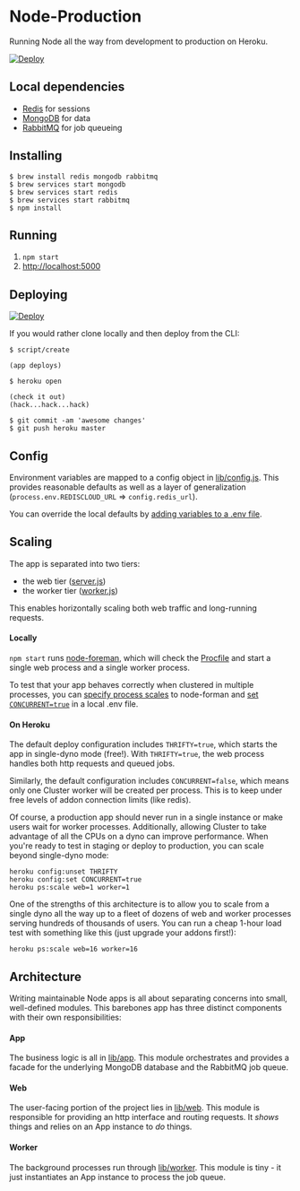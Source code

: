 # Node-Production

Running Node all the way from development to production on Heroku.

[![Deploy](https://www.herokucdn.com/deploy/button.png)](https://heroku.com/deploy?template=https://github.com/hunterloftis/node-production)

## Local dependencies

- [Redis](http://redis.io/) for sessions
- [MongoDB](http://www.mongodb.org/) for data
- [RabbitMQ](http://www.rabbitmq.com/) for job queueing

## Installing

```
$ brew install redis mongodb rabbitmq
$ brew services start mongodb
$ brew services start redis
$ brew services start rabbitmq
$ npm install
```

## Running

1. `npm start`
2. [http://localhost:5000](http://localhost:5000)

## Deploying

[![Deploy](https://www.herokucdn.com/deploy/button.png)](https://heroku.com/deploy?template=https://github.com/hunterloftis/node-production)

If you would rather clone locally and then deploy from the CLI:

```
$ script/create

(app deploys)

$ heroku open

(check it out)
(hack...hack...hack)

$ git commit -am 'awesome changes'
$ git push heroku master
```

## Config

Environment variables are mapped to a config object in [lib/config.js](https://github.com/hunterloftis/node-production/blob/master/lib/config.js).
This provides reasonable defaults as well as a layer of generalization
(`process.env.REDISCLOUD_URL` => `config.redis_url`).

You can override the local defaults by
[adding variables to a .env file](https://github.com/strongloop/node-foreman#environmental-variables).

## Scaling

The app is separated into two tiers:

- the web tier ([server.js](https://github.com/hunterloftis/node-production/blob/master/lib/server.js))
- the worker tier ([worker.js](https://github.com/hunterloftis/node-production/blob/master/lib/worker.js))

This enables horizontally scaling both web traffic and long-running requests.

#### Locally

`npm start` runs [node-foreman](http://strongloop.github.io/node-foreman/),
which will check the [Procfile](https://github.com/hunterloftis/node-production/blob/master/Procfile)
and start a single web process and a single worker process.

To test that your app behaves correctly when clustered in multiple processes,
you can [specify process scales](https://github.com/strongloop/node-foreman#advanced-usage) to node-forman
and [set `CONCURRENT=true`](https://github.com/strongloop/node-foreman#environmental-variables) in a local .env file.

#### On Heroku

The default deploy configuration includes `THRIFTY=true`, which starts the app in single-dyno mode (free!).
With `THRIFTY=true`, the web process handles both http requests and queued jobs.

Similarly, the default configuration includes `CONCURRENT=false`, which means only one Cluster
worker will be created per process. This is to keep under free levels of addon connection limits (like redis).

Of course, a production app should never run in a single instance or make users wait for worker processes.
Additionally, allowing Cluster to take advantage of all the CPUs on a dyno can improve performance.
When you're ready to test in staging or deploy to production, you can scale beyond single-dyno mode:

```
heroku config:unset THRIFTY
heroku config:set CONCURRENT=true
heroku ps:scale web=1 worker=1
```

One of the strengths of this architecture is to allow you to scale from a single dyno
all the way up to a fleet of dozens of web and worker processes serving hundreds of thousands of users.
You can run a cheap 1-hour load test with something like this (just upgrade your addons first!):

```
heroku ps:scale web=16 worker=16
```

## Architecture

Writing maintainable Node apps is all about separating concerns into small, well-defined modules.
This barebones app has three distinct components with their own responsibilities:

#### App

The business logic is all in [lib/app](https://github.com/hunterloftis/node-production/tree/master/lib/app).
This module orchestrates and provides a facade for the underlying
MongoDB database and the RabbitMQ job queue.

#### Web

The user-facing portion of the project lies in [lib/web](https://github.com/hunterloftis/node-production/tree/master/lib/web).
This module is responsible for providing an http interface and routing requests.
It *shows* things and relies on an App instance to *do* things.

#### Worker

The background processes run through [lib/worker](https://github.com/hunterloftis/node-production/blob/master/lib/worker.js).
This module is tiny - it just instantiates an App instance to process the job queue.


